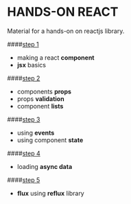 # HANDS-ON REACT

Material for a hands-on on reactjs library.

####[step 1](https://github.com/plouc/hands-on-react/tree/step-1)
- making a react **component**
- **jsx** basics

####[step 2](https://github.com/plouc/hands-on-react/tree/step-2)
- components **props**
- props **validation**
- component **lists**

####[step 3](https://github.com/plouc/hands-on-react/tree/step-3)
- using **events**
- using component **state**

####[step 4](https://github.com/plouc/hands-on-react/tree/step-4)
- loading **async data**

####[step 5](https://github.com/plouc/hands-on-react/tree/step-5)
- **flux** using **reflux** library
